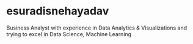 # esuradisnehayadav
Business Analyst with experience in Data Analytics &amp; Visualizations and trying to excel in Data Science, Machine Learning
